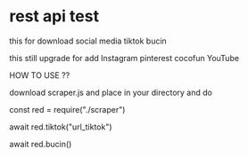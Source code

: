 # rest api test
this for download social media
tiktok
bucin

this still upgrade for add Instagram pinterest cocofun YouTube


HOW TO USE ??

download scraper.js and place in your directory
and do

const red = require("./scraper")

await red.tiktok("url_tiktok")

await red.bucin()
